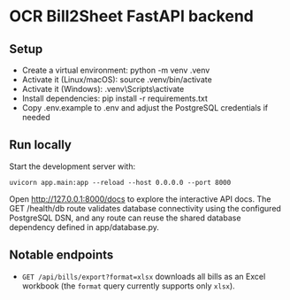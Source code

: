 # OCR Bill2Sheet FastAPI backend

## Setup
- Create a virtual environment: python -m venv .venv
- Activate it (Linux/macOS): source .venv/bin/activate
- Activate it (Windows): .venv\Scripts\activate
- Install dependencies: pip install -r requirements.txt
- Copy .env.example to .env and adjust the PostgreSQL credentials if needed

## Run locally
Start the development server with:

    uvicorn app.main:app --reload --host 0.0.0.0 --port 8000

Open http://127.0.0.1:8000/docs to explore the interactive API docs. The GET /health/db route validates database connectivity using the configured PostgreSQL DSN, and any route can reuse the shared database dependency defined in app/database.py.
## Notable endpoints
- `GET /api/bills/export?format=xlsx` downloads all bills as an Excel workbook (the `format` query currently supports only `xlsx`).


